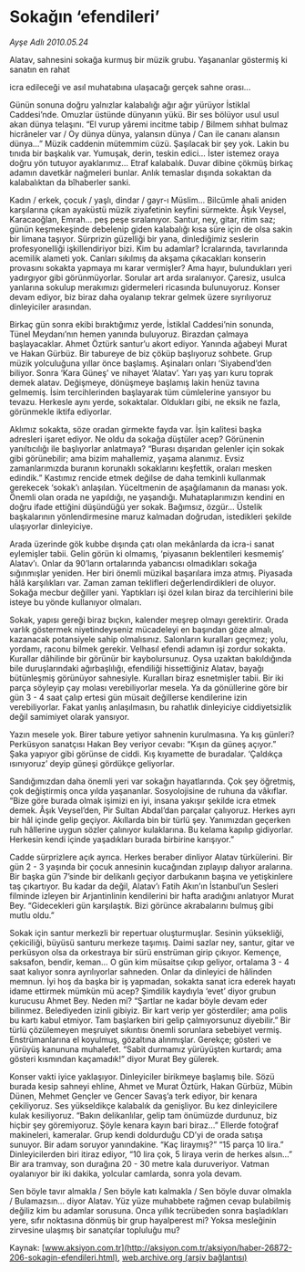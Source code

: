 # Sokağın ‘efendileri’

*Ayşe Adlı 2010.05.24*

<font class="agenda2NewsSpot">
 <p class="MsoNormal">
  Alatav, sahnesini sokağa kurmuş bir müzik grubu.  Yaşananlar göstermiş ki sanatın en rahat
  <p class="MsoNormal">
   icra edileceği ve asıl muhatabına ulaşacağı gerçek  sahne orası...
  </p>
 </p>
</font>
<font class="newsDetail">
 <p class="MsoNormal">
  Günün sonuna doğru yalnızlar kalabalığı ağır ağır yürüyor İstiklal Caddesi’nde. Omuzlar üstünde dünyanın yükü. Bir ses bölüyor usul usul akan dünya telaşını. “El vurup yâremi incitme tabip / Bilmem sıhhat bulmaz hicrâneler var / Oy dünya dünya, yalansın dünya / Can ile cananı alansın dünya…” Müzik caddenin mütemmim cüzü. Şaşılacak bir şey yok. Lakin bu tınıda bir başkalık var. Yumuşak, derin, teskin edici… İster istemez oraya doğru yön tutuyor ayaklarımız… Etraf kalabalık. Duvar dibine çökmüş birkaç adamın davetkâr nağmeleri bunlar. Anlık temaslar dışında sokaktan da kalabalıktan da bîhaberler sanki.
 </p>
 <p class="MsoNormal">
  Kadın / erkek, çocuk / yaşlı, dindar / gayr-ı Müslim… Bilcümle ahali aniden karşılarına çıkan ayaküstü müzik ziyafetinin keyfini sürmekte. Âşık Veysel, Karacaoğlan, Emrah… peş peşe sıralanıyor. Santur, ney, gitar, ritim saz; günün keşmekeşinde debelenip giden kalabalığı kısa süre için de olsa sakin bir limana taşıyor. Sürprizin güzelliği bir yana, dinlediğimiz seslerin profesyonelliği işkillendiriyor bizi. Kim bu adamlar? İcralarında, tavırlarında acemilik alameti yok. Canları sıkılmış da akşama çıkacakları konserin provasını sokakta yapmaya mı karar vermişler? Ama hayır, bulundukları yeri yadırgıyor gibi görünmüyorlar. Sorular art arda sıralanıyor. Çaresiz, usulca yanlarına sokulup merakımızı gidermeleri ricasında bulunuyoruz. Konser devam ediyor, biz biraz daha oyalanıp tekrar gelmek üzere sıyrılıyoruz dinleyiciler arasından.
 </p>
 <p class="MsoNormal">
  Birkaç gün sonra ekibi bıraktığımız yerde, İstiklal Caddesi’nin sonunda, Tünel Meydanı’nın hemen yanında buluyoruz. Birazdan çalmaya başlayacaklar. Ahmet Öztürk santur’u akort ediyor. Yanında ağabeyi Murat ve Hakan Gürbüz. Bir tabureye de biz çöküp başlıyoruz sohbete. Grup müzik yolculuğuna yıllar önce başlamış. Aşinaları onları ‘Siyabend’den biliyor. Sonra ‘Kara Güneş’ ve nihayet ‘Alatav’. Yarı yaş yarı kuru toprak demek alatav. Değişmeye, dönüşmeye başlamış lakin henüz tavına gelmemiş. İsim tercihlerinden başlayarak tüm cümlelerine yansıyor bu tevazu. Herkesle aynı yerde, sokaktalar. Oldukları gibi, ne eksik ne fazla, görünmekle iktifa ediyorlar.
 </p>
 <p class="MsoNormal">
  Aklımız sokakta, söze oradan girmekte fayda var. İşin kalitesi başka adresleri işaret ediyor. Ne oldu da sokağa düştüler acep? Görünenin yanıltıcılığı ile başlıyorlar anlatmaya? “Burası dışarıdan gelenler için sokak gibi görünebilir; ama bizim mahallemiz, yaşama alanımız. Evsiz zamanlarımızda buranın korunaklı sokaklarını keşfettik, oraları mesken edindik.” Kastımız rencide etmek değilse de daha temkinli kullanmak gerekecek ‘sokak’ı anlaşılan. Yüceltmenin de aşağılamanın da manası yok. Önemli olan orada ne yapıldığı, ne yaşandığı. Muhataplarımızın kendini en doğru ifade ettiğini düşündüğü yer sokak. Bağımsız, özgür… Üstelik başkalarının yönlendirmesine maruz kalmadan doğrudan, istedikleri şekilde ulaşıyorlar dinleyiciye.
 </p>
 <p class="MsoNormal">
  Arada üzerinde gök kubbe dışında çatı olan mekânlarda da icra-i sanat eylemişler tabii. Gelin görün ki olmamış, ‘piyasanın beklentileri kesmemiş’ Alatav’ı. Onlar da 90’ların ortalarında yabancısı olmadıkları sokağa sığınmışlar yeniden. Her biri önemli müzikal başarılara imza atmış. Piyasada hâlâ karşılıkları var. Zaman zaman teklifleri değerlendirdikleri de oluyor. Sokağa mecbur değiller yani.
  <span>
  </span>
  Yaptıkları işi özel kılan biraz da tercihlerini bile isteye bu yönde kullanıyor olmaları.
 </p>
 <p class="MsoNormal">
  Sokak, yapısı gereği biraz bıçkın, kalender meşrep olmayı gerektirir. Orada varlık göstermek niyetindeyseniz mücadeleyi en başından göze almalı, kazanacak potansiyele sahip olmalısınız. Salonların kuralları geçmez; yolu, yordamı, raconu bilmek gerekir. Velhasıl efendi adamın işi zordur sokakta. Kurallar dâhilinde bir görünür bir kaybolursunuz. Oysa uzaktan bakıldığında bile duruşlarındaki ağırbaşlılığı, efendiliği hissettiğiniz Alatav, bayağı bütünleşmiş görünüyor sahnesiyle.
  <span>
  </span>
  Kuralları biraz esnetmişler tabii. Bir iki parça söyleyip çay molası verebiliyorlar mesela. Ya da gönüllerine göre bir gün 3 - 4 saat çalıp ertesi gün müsait değillerse kendilerine izin verebiliyorlar. Fakat yanlış anlaşılmasın, bu rahatlık dinleyiciye ciddiyetsizlik değil samimiyet olarak yansıyor.
 </p>
 <p class="MsoNormal">
  Yazın mesele yok. Birer tabure yetiyor sahnenin kurulmasına. Ya kış günleri? Perküsyon sanatçısı Hakan Bey veriyor cevabı: “Kışın da güneş açıyor.” Şaka yapıyor gibi görünse de ciddi. Kış kıyamette de buradalar. ‘Çaldıkça ısınıyoruz’ deyip güneşi gördükçe geliyorlar.
 </p>
 <p class="MsoNormal">
  Sandığımızdan daha önemli yeri var sokağın hayatlarında. Çok şey öğretmiş, çok değiştirmiş onca yılda yaşananlar. Sosyolojisine de ruhuna da vâkıflar. “Bize göre burada olmak işimizi en iyi, insana yakışır şekilde icra etmek demek. Âşık Veysel’den, Pir Sultan Abdal’dan parçalar çalıyoruz. Herkes ayrı bir hâl içinde gelip geçiyor. Akıllarda bin bir türlü şey. Yanımızdan geçerken ruh hâllerine uygun sözler çalınıyor kulaklarına. Bu kelama kapılıp gidiyorlar. Herkesin kendi içinde yaşadıkları burada birbirine karışıyor.”
 </p>
 <p class="MsoNormal">
  Cadde sürprizlere açık ayrıca. Herkes beraber dinliyor Alatav türkülerini. Bir gün 2 - 3 yaşında bir çocuk annesinin kucağından zıplayıp dalıyor aralarına. Bir başka gün 7’sinde bir delikanlı geçiyor darbukanın başına ve yetişkinlere taş çıkartıyor. Bu kadar da değil, Alatav’ı Fatih Akın’ın İstanbul’un Sesleri filminde izleyen bir Arjantinlinin kendilerini bir hafta aradığını anlatıyor Murat Bey. “Gidecekleri gün karşılaştık. Bizi görünce akrabalarını bulmuş gibi mutlu oldu.”
 </p>
 <p class="MsoNormal">
  Sokak için santur merkezli bir repertuar oluşturmuşlar. Sesinin yüksekliği, çekiciliği, büyüsü santuru merkeze taşımış. Daimi sazlar ney, santur, gitar ve perküsyon olsa da orkestraya bir sürü enstrüman girip çıkıyor. Kemençe, saksafon, bendir, keman… O gün kim müsaitse çıkıp geliyor, ortalama 3 - 4 saat kalıyor sonra ayrılıyorlar sahneden. Onlar da dinleyici de hâlinden memnun. İyi hoş da başka bir iş yapmadan, sokakta sanat icra ederek hayatı idame ettirmek mümkün mü acep? Şimdilik kaydıyla ‘evet’ diyor grubun kurucusu Ahmet Bey. Neden mi? “Şartlar ne kadar böyle devam eder bilinmez. Belediyeden izinli gibiyiz. Bir kart verip yer gösterdiler; ama polis bu kartı kabul etmiyor. Tam başlarken biri gelip çalmıyorsunuz diyebilir.” Bir türlü çözülemeyen meşruiyet sıkıntısı önemli sorunlara sebebiyet vermiş. Enstrümanlarına el koyulmuş, gözaltına alınmışlar. Gerekçe; gösteri ve yürüyüş kanununa muhalefet. “Sabit durmamız yürüyüşten kurtardı; ama gösteri kısmından kaçamadık!” diyor Murat Bey gülerek.
 </p>
 <p class="MsoNormal">
  Konser vakti iyice yaklaşıyor. Dinleyiciler birikmeye başlamış bile. Sözü burada kesip sahneyi ehline, Ahmet ve Murat Öztürk, Hakan Gürbüz, Mübin Dünen, Mehmet Gençler ve Gencer Savaş’a terk ediyor, bir kenara çekiliyoruz. Ses yükseldikçe kalabalık da genişliyor. Bu kez dinleyicilere kulak kesiliyoruz. “Bakın delikanlılar, gelip tam önümüzde durdunuz, biz hiçbir şey göremiyoruz. Şöyle kenara kayın bari biraz…” Ellerde fotoğraf makineleri, kameralar. Grup kendi doldurduğu CD’yi de orada satışa sunuyor. Bir adam soruyor yanındakine. “Kaç liraymış?” “15 parça 10 lira.” Dinleyicilerden biri itiraz ediyor, “10 lira çok, 5 liraya verin de herkes alsın…” Bir ara tramvay, son durağına 20 - 30 metre kala duruveriyor. Vatman oyalanıyor bir iki dakika, yolcular camlarda, sonra yola devam.
 </p>
 <p class="MsoNormal">
  Sen böyle tavır almakla / Sen böyle katı kalmakla / Sen böyle duvar olmakla
  <span>
  </span>
  / Bulamazsın… diyor Alatav. Yüz yüze muhabbete rağmen cevap bulabilmiş değiliz kim bu adamlar sorusuna. Onca yıllık tecrübeden sonra başladıkları yere, sıfır noktasına dönmüş bir grup hayalperest mi? Yoksa mesleğinin zirvesine ulaşmış bir sanatçılar topluluğu mu?
 </p>
 <p>
 </p>
</font>

Kaynak: [www.aksiyon.com.tr](http://aksiyon.com.tr/aksiyon/haber-26872-206-sokagin-efendileri.html), [web.archive.org (arşiv bağlantısı)](http://web.archive.org/web/20101210032008/http://aksiyon.com.tr/aksiyon/haber-26872-206-sokagin-efendileri.html)

